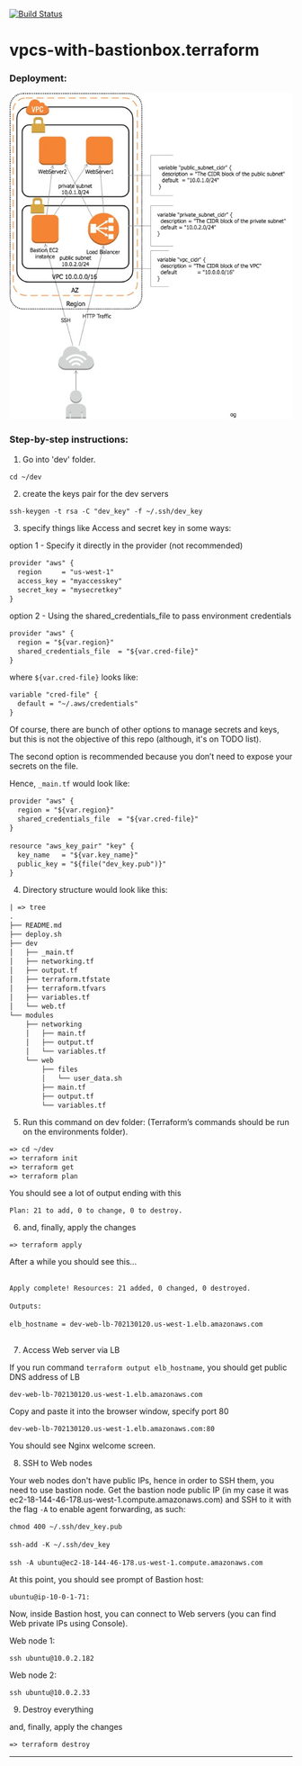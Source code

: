 [![Build Status](https://travis-ci.org/oleggorj/vpcs-with-bastionbox.terraform.svg?branch=master)](https://travis-ci.org/oleggorj/vpcs-with-bastionbox.terraform)


# vpcs-with-bastionbox.terraform


### Deployment:

![](deployment.jpg)


### Step-by-step instructions:

1.  Go into 'dev' folder.

```
cd ~/dev
```

2.  create the keys pair for the dev servers

```
ssh-keygen -t rsa -C "dev_key" -f ~/.ssh/dev_key

```

3.  specify things like Access and secret key in some ways:

option 1 - Specify it directly in the provider (not recommended)

```
provider "aws" {
  region     = "us-west-1"
  access_key = "myaccesskey"
  secret_key = "mysecretkey"
}
```

option 2 - Using the shared_credentials_file to pass environment credentials

```
provider "aws" {
  region = "${var.region}"
  shared_credentials_file  = "${var.cred-file}"
}

```

where `${var.cred-file}` looks like:

```
variable "cred-file" {
  default = "~/.aws/credentials"
}

```

Of course, there are bunch of other options to manage secrets and keys, but this is not the objective of this repo (although, it's on TODO list).

The second option is recommended because you don’t need to expose your secrets on the file.

Hence, `_main.tf` would look like:

```
provider "aws" {
  region = "${var.region}"
  shared_credentials_file  = "${var.cred-file}"
}

resource "aws_key_pair" "key" {
  key_name   = "${var.key_name}"
  public_key = "${file("dev_key.pub")}"
}

```
4. Directory structure would look like this:

```
| => tree
.
├── README.md
├── deploy.sh
├── dev
│   ├── _main.tf
│   ├── networking.tf
│   ├── output.tf
│   ├── terraform.tfstate
│   ├── terraform.tfvars
│   ├── variables.tf
│   └── web.tf
└── modules
    ├── networking
    │   ├── main.tf
    │   ├── output.tf
    │   └── variables.tf
    └── web
        ├── files
        │   └── user_data.sh
        ├── main.tf
        ├── output.tf
        └── variables.tf

```

5. Run this command on dev folder: (Terraform’s commands should be run on the environments folder).

```
=> cd ~/dev
=> terraform init
=> terraform get
=> terraform plan
```

You should see a lot of output ending with this

```
Plan: 21 to add, 0 to change, 0 to destroy.

```

6.  and, finally, apply the changes

```
=> terraform apply

```

After a while you should see this...

```

Apply complete! Resources: 21 added, 0 changed, 0 destroyed.

Outputs:

elb_hostname = dev-web-lb-702130120.us-west-1.elb.amazonaws.com


```

7.  Access Web server via LB

If you run command `terraform output elb_hostname`, you should get public DNS address of LB

```
dev-web-lb-702130120.us-west-1.elb.amazonaws.com
```

Copy and paste it into the browser window, specify port 80

```
dev-web-lb-702130120.us-west-1.elb.amazonaws.com:80
```

You should see Nginx welcome screen.



8. SSH to Web nodes

Your web nodes don't have public IPs, hence in order to SSH them, you need to use bastion node.
Get the bastion node public IP (in my case it was ec2-18-144-46-178.us-west-1.compute.amazonaws.com) and SSH to it with the flag `-A` to enable agent forwarding, as such:

```
chmod 400 ~/.ssh/dev_key.pub

ssh-add -K ~/.ssh/dev_key

ssh -A ubuntu@ec2-18-144-46-178.us-west-1.compute.amazonaws.com

```

At this point, you should see prompt of Bastion host:
```
ubuntu@ip-10-0-1-71:
```

Now, inside Bastion host, you can connect to Web servers (you can find Web private IPs using Console).

Web node 1:
```
ssh ubuntu@10.0.2.182

```

Web node 2:
```
ssh ubuntu@10.0.2.33

```

9. Destroy everything

and, finally, apply the changes

```
=> terraform destroy

```



---
